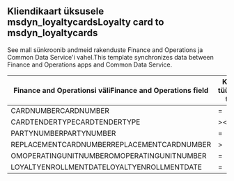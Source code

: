 ## <a name="loyalty-card-to-msdyn_loyaltycards"></a><span data-ttu-id="d5299-101">Kliendikaart üksusele msdyn_loyaltycards</span><span class="sxs-lookup"><span data-stu-id="d5299-101">Loyalty card to msdyn_loyaltycards</span></span>

<span data-ttu-id="d5299-102">See mall sünkroonib andmeid rakenduste Finance and Operations ja Common Data Service'i vahel.</span><span class="sxs-lookup"><span data-stu-id="d5299-102">This template synchronizes data between Finance and Operations apps and Common Data Service.</span></span>

<span data-ttu-id="d5299-103">Finance and Operationsi väli</span><span class="sxs-lookup"><span data-stu-id="d5299-103">Finance and Operations field</span></span> | <span data-ttu-id="d5299-104">Kaardi tüüp</span><span class="sxs-lookup"><span data-stu-id="d5299-104">Map type</span></span> | <span data-ttu-id="d5299-105">Muu Dynamics 365 väli</span><span class="sxs-lookup"><span data-stu-id="d5299-105">Other Dynamics 365 field</span></span> | <span data-ttu-id="d5299-106">Vaikeväärtus</span><span class="sxs-lookup"><span data-stu-id="d5299-106">Default value</span></span>
---|---|---|---
<span data-ttu-id="d5299-107">CARDNUMBER</span><span class="sxs-lookup"><span data-stu-id="d5299-107">CARDNUMBER</span></span> | = | <span data-ttu-id="d5299-108">msdyn_cardnumber</span><span class="sxs-lookup"><span data-stu-id="d5299-108">msdyn_cardnumber</span></span> | 
<span data-ttu-id="d5299-109">CARDTENDERTYPE</span><span class="sxs-lookup"><span data-stu-id="d5299-109">CARDTENDERTYPE</span></span> | >< | <span data-ttu-id="d5299-110">msdyn_cardtendertype</span><span class="sxs-lookup"><span data-stu-id="d5299-110">msdyn_cardtendertype</span></span> | 
<span data-ttu-id="d5299-111">PARTYNUMBER</span><span class="sxs-lookup"><span data-stu-id="d5299-111">PARTYNUMBER</span></span> | = | <span data-ttu-id="d5299-112">msdyn_partynumber</span><span class="sxs-lookup"><span data-stu-id="d5299-112">msdyn_partynumber</span></span> | 
<span data-ttu-id="d5299-113">REPLACEMENTCARDNUMBER</span><span class="sxs-lookup"><span data-stu-id="d5299-113">REPLACEMENTCARDNUMBER</span></span> | > | <span data-ttu-id="d5299-114">msdyn_replacementcardnumber</span><span class="sxs-lookup"><span data-stu-id="d5299-114">msdyn_replacementcardnumber</span></span> | 
<span data-ttu-id="d5299-115">OMOPERATINGUNITNUMBER</span><span class="sxs-lookup"><span data-stu-id="d5299-115">OMOPERATINGUNITNUMBER</span></span> | = | <span data-ttu-id="d5299-116">msdyn_operatingunitnumber</span><span class="sxs-lookup"><span data-stu-id="d5299-116">msdyn_operatingunitnumber</span></span> | 
<span data-ttu-id="d5299-117">LOYALTYENROLLMENTDATE</span><span class="sxs-lookup"><span data-stu-id="d5299-117">LOYALTYENROLLMENTDATE</span></span> | = | <span data-ttu-id="d5299-118">msdyn_enrollmentdate</span><span class="sxs-lookup"><span data-stu-id="d5299-118">msdyn_enrollmentdate</span></span> | 
